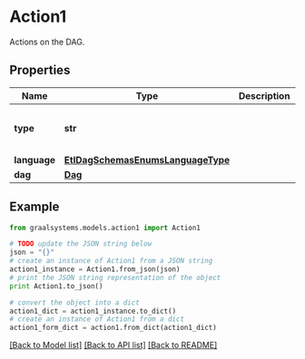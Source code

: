 # Action1

Actions on the DAG.

## Properties

Name | Type | Description | Notes
------------ | ------------- | ------------- | -------------
**type** | **str** |  | [optional] [default to 'verify']
**language** | [**EtlDagSchemasEnumsLanguageType**](EtlDagSchemasEnumsLanguageType.md) |  | 
**dag** | [**Dag**](Dag.md) |  | 

## Example

```python
from graalsystems.models.action1 import Action1

# TODO update the JSON string below
json = "{}"
# create an instance of Action1 from a JSON string
action1_instance = Action1.from_json(json)
# print the JSON string representation of the object
print Action1.to_json()

# convert the object into a dict
action1_dict = action1_instance.to_dict()
# create an instance of Action1 from a dict
action1_form_dict = action1.from_dict(action1_dict)
```
[[Back to Model list]](../README.md#documentation-for-models) [[Back to API list]](../README.md#documentation-for-api-endpoints) [[Back to README]](../README.md)


